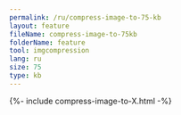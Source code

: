 ```yaml
---
permalink: /ru/compress-image-to-75-kb
layout: feature
fileName: compress-image-to-75kb
folderName: feature
tool: imgcompression
lang: ru
size: 75
type: kb
---
```


{%- include compress-image-to-X.html -%}
